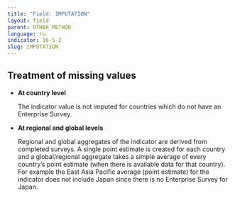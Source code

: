 ```yaml
---
title: "Field: IMPUTATION"
layout: field
parent: OTHER_METHOD
language: ru
indicator: 16-5-2
slug: IMPUTATION
---
```

## Treatment of missing values

* **At country level**

    The indicator value is not imputed for countries which do not have an Enterprise Survey.

* **At regional and global levels**

    Regional and global aggregates of the indicator are derived from completed surveys. A single point estimate is created for each country and a global/regional aggregate takes a simple average of every country’s point estimate (when there is available data for that country). For example the East Asia Pacific average (point estimate) for the indicator does not include Japan since there is no Enterprise Survey for Japan.